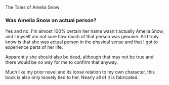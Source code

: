 The Tales of Amelia Snow

### Was Amelia Snow an actual person?

Yes and no. I'm almost 100% certain her name wasn't actually Amelia Snow, and I myself am not sure how much of that person was genuine. All I truly know is that she was actual person in the physical sense and that I got to experience parts of her life.

Apparently she should also be dead, although that may not be true and there would be no way for me to confirm that anyway.

Much like my prior novel and its loose relation to my own character, this book is also only loosely tied to her. Nearly all of it is fabricated.


